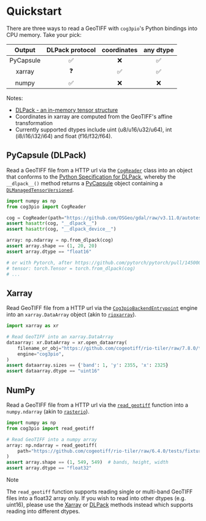 # Quickstart

There are three ways to read a GeoTIFF with `cog3pio`'s Python bindings into CPU memory.
Take your pick:

|  Output   | DLPack protocol | coordinates | any dtype |
|:---------:|:---------------:|:-----------:|:---------:|
| PyCapsule |      ✅         |     ❌      |     ✅    |
| xarray    |      ❓         |     ✅      |     ✅    |
| numpy     |      ✅         |     ❌      |     ❌    |

Notes:
- [DLPack - an in-memory tensor structure]( https://data-apis.org/array-api/latest/design_topics/data_interchange.html#dlpack-an-in-memory-tensor-structure)
- Coordinates in xarray are computed from the GeoTIFF's affine transformation
- Currently supported dtypes include uint (u8/u16/u32/u64), int (i8/i16/i32/i64) and
  float (f16/f32/f64).


## PyCapsule (DLPack)

Read a GeoTIFF file from a HTTP url via the [`CogReader`](api#dlpack) class into an
object that conforms to the
[Python Specification for DLPack](https://dmlc.github.io/dlpack/latest/python_spec.html),
whereby the `__dlpack__()` method returns a
[PyCapsule](https://docs.python.org/3/c-api/capsule.html#c.PyCapsule) object containing
a [`DLManagedTensorVersioned`](https://dmlc.github.io/dlpack/latest/c_api.html#c.DLManagedTensorVersioned).

```python
import numpy as np
from cog3pio import CogReader

cog = CogReader(path="https://github.com/OSGeo/gdal/raw/v3.11.0/autotest/gcore/data/float16.tif")
assert hasattr(cog, "__dlpack__")
assert hasattr(cog, "__dlpack_device__")

array: np.ndarray = np.from_dlpack(cog)
assert array.shape == (1, 20, 20)
assert array.dtype == "float16"

# or with Pytorch, after https://github.com/pytorch/pytorch/pull/145000
# tensor: torch.Tensor = torch.from_dlpack(cog)
# ...
```

## Xarray

Read GeoTIFF file from a HTTP url via the [`Cog3pioBackendEntrypoint`](api#xarray)
engine into an `xarray.DataArray` object (akin to
[`rioxarray`](https://corteva.github.io/rioxarray)).

```python
import xarray as xr

# Read GeoTIFF into an xarray.DataArray
dataarray: xr.DataArray = xr.open_dataarray(
    filename_or_obj="https://github.com/cogeotiff/rio-tiler/raw/7.8.0/tests/fixtures/cog_dateline.tif",
    engine="cog3pio",
)
assert dataarray.sizes == {'band': 1, 'y': 2355, 'x': 2325}
assert dataarray.dtype == "uint16"
```

## NumPy

Read a GeoTIFF file from a HTTP url via the [`read_geotiff`](api#numpy) function
into a `numpy.ndarray` (akin to [`rasterio`](https://rasterio.readthedocs.io)).

```python
import numpy as np
from cog3pio import read_geotiff

# Read GeoTIFF into a numpy array
array: np.ndarray = read_geotiff(
    path="https://github.com/cogeotiff/rio-tiler/raw/6.4.0/tests/fixtures/cog_nodata_nan.tif"
)
assert array.shape == (1, 549, 549)  # bands, height, width
assert array.dtype == "float32"
```

> [!NOTE]
> The `read_geotiff` function supports reading single or multi-band GeoTIFF files into a
> float32 array only. If you wish to read into other dtypes (e.g. uint16), please use
> the [Xarray](quickstart#xarray) or [DLPack](quickstart#pycapsule-dlpack) methods
> instead which supports reading into different dtypes.

